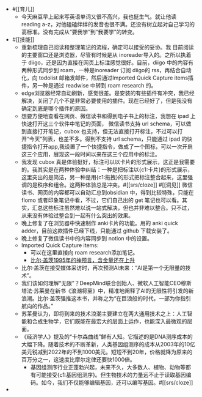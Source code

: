 - #[[育儿]]
    - 今天麻豆早上起来写英语单词又很不高兴，我也挺生气。就让他读 reading a-z，对他磕磕绊绊的发音也很不满。还没有树立起对自己学习的高标准。没有完成从“要我学”到“我要学”的转变。
- #[[技能]]
    - 重新梳理自己阅读和整理笔记的流程，确定可以接受的妥协。我 目前阅读的主要窗口还是浏览器，尽管有时候是从 inoreader导入的。之所以执着于 diigo，还是因为直接在网页上标注感觉很好。目前，diigo 中的内容有两种形式同步到 roam，一种是inoreader 订阅 diigo的 rss，再结合自动化，向 todolist 邮箱发邮件，然后通过Imported Quick Capture items插件，另一种是通过 readwise 中转到 roam research 的。
    - edge浏览器经常自动刷新，感觉很差。是安装的有些插件有冲突，我已经解决，关闭了几个不是非常必要使用的插件。现在已经好了，但是我没有确定到底是哪个插件的原因。
    - 想要方便地查看在网页、微信读书和得到电子书上的标注，我想在 ipad 上快速打开这三个软件中笔记的页面， 微信读书支持 url schema，可以做到直接打开笔记，cubox 也支持，但无法直接打开标注，不过可以打开“今天”列表，也差不多。得到不支持 url schema，只能通过 ipad 的快捷指令打开app,我设置了一个快捷指令，做成了一个图标，可以一次开启这三个应用，展现这一段时间以来在这三个应用中的标注。
    - 我发现 cubox 真是体验挺好，标注可以以卡片的形式展示，这正是我需要的。我其实是在两种体验中纠结：一种是把标注以{c1:卡片}的形式展示，这里突出的是简洁，另一种是用{c1:拖拽}的形式把标注整合起来，这里强调的是秩序和组合。这两种体验总是冲突。#[[srs/cloze]]  #[[洞见]] 微信读书、网页的内容都可以自动汇总到obsidian 中，得到比较特殊，只能在 flomo 或者印象笔记中看，不过，它们自己出的 get 笔记也可以看。其实，汇总这些标注虽然难以说一站式解决，但也并非难以整合。只不过，从来没有体验过整合到一起有什么突出的效果。
    - 晚上修复了在浏览器中快速制作 anki卡片的功能。用的 anki quick adder，目前这款插件已经下线，只能通过 github 下载安装了。
    - 晚上修复了微信读书中的内容同步到 notion 中的设置。
    - Imported Quick Capture items:
        - 可以在这里直接向 roam research添加笔记。
        - [比尔·盖茨1995年的神预言，含金量还在上升](https://mp.weixin.qq.com/s/6effNNCrjOSBQ19YXheQtA)
    - 比尔·盖茨在接受媒体采访时，再次预测AI未来：“AI是第一个无限量的技术”。
    - 我们该如何理解“无限”？DeepMind联合创始人、微软人工智能CEO穆斯塔法·苏莱曼在新书《浪潮将至》中，精准地阐释了AI的无限性将引发的新浪潮。比尔·盖茨强推这本书，并称之为“在巨浪般的时代，一部为你指引航向的作品。”
    - 苏莱曼认为，即将到来的技术浪潮主要建立在两大通用技术之上：人工智能和合成生物学，它们既能在最宏大的层面上运作，也能深入最微观的层面。
    - 《经济学人》提及的“卡尔森曲线”鲜有人知。它描述的是DNA测序成本的大幅下降。随着技术的不断革新，人类基因组测序的成本从2003年的10亿美元锐减到2022年的不到1000美元。短短不到20年，价格就降为原来的百万分之一，这速度比摩尔定律还要快1000倍。
        - 基因组测序行业正蓬勃兴起，未来不久，大多数人、植物、动物等都有可能接受{c1:基因组测序}。但生物技术的力量远不止于读取基因编码。如今，我们不仅能够编辑基因，还可以编写基因。#[[srs/cloze]]
- 
